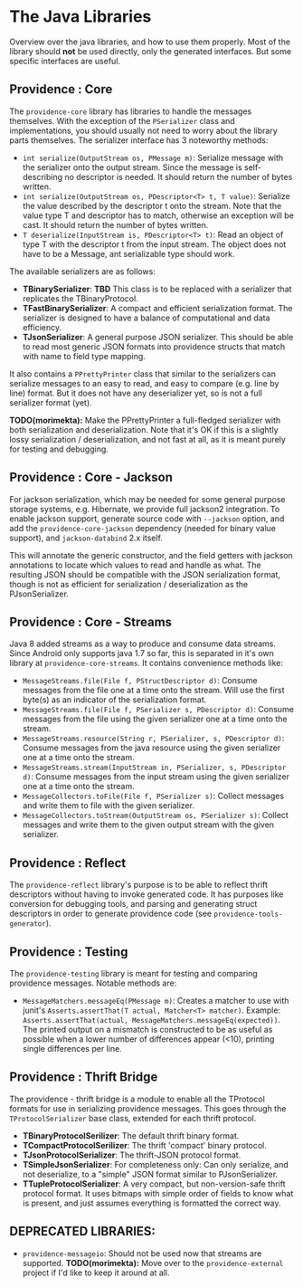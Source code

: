 The Java Libraries
==================

Overview over the java libraries, and how to use them properly. Most of the
library should **not** be used directly, only the generated interfaces.
But some specific interfaces are useful.

## Providence : Core

The `providence-core` library has libraries to handle the messages themselves.
With the exception of the `PSerializer` class and implementations, you
should usually not need to worry about the library parts themselves. The
serializer interface has 3 noteworthy methods:

* `int serialize(OutputStream os, PMessage m)`: Serialize message with the
  serializer onto the output stream. Since the message is self-describing no
  descriptor is needed. It should return the number of bytes written.
* `int serialize(OutputStream os, PDescriptor<T> t, T value)`: Serialize the
  value described by the descriptor t onto the stream. Note that the value type
  T and descriptor has to match, otherwise an exception will be cast. It should
  return the number of bytes written.
* `T deserialize(InputStream is, PDescriptor<T> t)`: Read an object of type T
  with the descriptor t from the input stream. The object does not have to be a
  Message, ant serializable type should work.

The available serializers are as follows:

* **TBinarySerializer**: **TBD** This class is to be replaced with a serializer
  that replicates the TBinaryProtocol.
* **TFastBinarySerializer**: A compact and efficient serialization format. The
  serializer is designed to have a balance of computational and data
  efficiency.
* **TJsonSerializer**: A general purpose JSON serializer. This should be able
  to read most generic JSON formats into providence structs that match with
  name to field type mapping.

It also contains a `PPrettyPrinter` class that similar to the serializers
can serialize messages to an easy to read, and easy to compare (e.g. line by
line) format. But it does not have any deserializer yet, so is not a full
serializer format (yet).

**TODO(morimekta):** Make the PPrettyPrinter a full-fledged serializer with
both serialization and deserialization. Note that it's OK if this is a slightly
lossy serialization / deserialization, and not fast at all, as it is meant
purely for testing and debugging.

## Providence : Core - Jackson

For jackson serialization, which may be needed for some general purpose
storage systems, e.g. Hibernate, we provide full jackson2 integration.
To enable jackson support, generate source code with `--jackson` option,
and add the `providence-core-jackson` dependency (needed for binary
value support), and `jackson-databind` 2.x itself.

This will annotate the generic constructor, and the field getters with
jackson annotations to locate which values to read and handle as what.
The resulting JSON should be compatible with the JSON serialization
format, though is not as efficient for serialization / deserialization
as the PJsonSerializer.

## Providence : Core - Streams

Java 8 added streams as a way to produce and consume data streams. Since
Android only supports java 1.7 so far, this is separated in it's own library
at `providence-core-streams`. It contains convenience methods like:

* `MessageStreams.file(File f, PStructDescriptor d)`: Consume messages from
  the file one at a time onto the stream. Will use the first byte(s) as an
  indicator of the serialization format.
* `MessageStreams.file(File f, PSerializer s, PDescriptor d)`: Consume
  messages from the file using the given serializer one at a time onto the
  stream.
* `MessageStreams.resource(String r, PSerializer, s, PDescriptor d)`: Consume
  messages from the java resource using the given serializer one at a time
  onto the stream.
* `MessageStreams.stream(InputStream in, PSerializer, s, PDescriptor d)`: Consume
  messages from the input stream using the given serializer one at a time
  onto the stream.
* `MessageCollectors.toFile(File f, PSerializer s)`: Collect messages and write
  them to file with the given serializer.
* `MessageCollectors.toStream(OutputStream os, PSerializer s)`: Collect
  messages and write them to the given output stream with the given serializer.

## Providence : Reflect

The `providence-reflect` library's purpose is to be able to reflect thrift
descriptors without having to invoke generated code. It has purposes like
conversion for debugging tools, and parsing and generating struct descriptors
in order to generate providence code (see `providence-tools-generator`).

## Providence : Testing

The `providence-testing` library is meant for testing and comparing providence
messages. Notable methods are:

* `MessageMatchers.messageEq(PMessage m)`: Creates a matcher to use with
  junit's `Asserts.assertThat(T actual, Matcher<T> matcher)`. Example:
  `Asserts.assertThat(actual, MessageMatchers.messageEq(expected))`. The
  printed output on a mismatch is constructed to be as useful as possible
  when a lower number of differences appear (<10), printing single differences
  per line.

## Providence : Thrift Bridge

The providence - thrift bridge is a module to enable all the TProtocol
formats for use in serializing providence messages. This goes through the
`TProtocolSerializer` base class, extended for each thrift protocol.

* **TBinaryProtocolSerilizer**: The default thrift binary format.
* **TCompactProtocolSerilizer**: The thrift 'compact' binary protocol.
* **TJsonProtocolSerializer**: The thrift-JSON protocol format.
* **TSimpleJsonSerializer**: For completeness only: Can only serialize,
  and not deserialize, to a "simple" JSON format similar to PJsonSerializer.
* **TTupleProtocolSerializer**: A very compact, but non-version-safe
  thrift protocol format. It uses bitmaps with simple order of fields to
  know what is present, and just assumes everything is formatted the
  correct way.

## DEPRECATED LIBRARIES:

* `providence-messageio`: Should not be used now that streams are supported.
  **TODO(morimekta):** Move over to the `providence-external` project if I'd
  like to keep it around at all.
